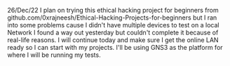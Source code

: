 26/Dec/22
  I plan on trying this ethical hacking project for beginners from github.com/0xrajneesh/Ethical-Hacking-Projects-for-beginners but I ran into some problems cause I didn't have
multiple devices to test on a local Network I found a way out yesterday but couldn't complete it because of real-life reasons. I will continue today and make sure I get
the online LAN ready so I can start with my projects. I'll be using GNS3 as the platform for where I will be running my tests.
